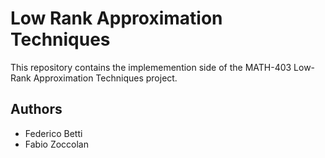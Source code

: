 # Low Rank Approximation Techniques
This repository contains the implememention side of the MATH-403 Low-Rank Approximation Techniques project.

## Authors
- Federico Betti
- Fabio Zoccolan
